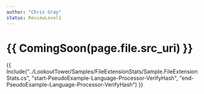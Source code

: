 ```yaml
---
author: "Chris Gray"
status: ReviewLevel1
---
```


# {{ ComingSoon(page.file.src_uri) }}


{{
    Include("../LookoutTower/Samples/FileExtensionStats/Sample.FileExtensionStats.cs",
        "start-PseudoExample-Language-Processor-VerifyHash", "end-PseudoExample-Language-Processor-VerifyHash")
}}

